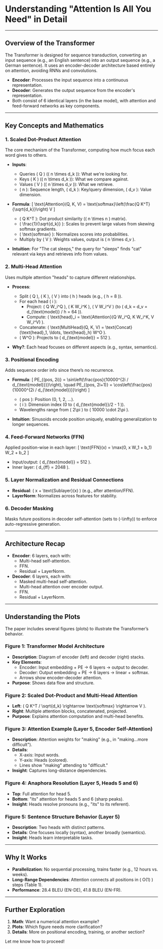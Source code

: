 # Understanding "Attention Is All You Need" in Detail
---

## Overview of the Transformer

The Transformer is designed for sequence transduction, converting an input sequence (e.g., an English sentence) into an output sequence (e.g., a German sentence). It uses an encoder-decoder architecture based entirely on attention, avoiding RNNs and convolutions.

- **Encoder**: Processes the input sequence into a continuous representation.
- **Decoder**: Generates the output sequence from the encoder's representation.
- Both consist of 6 identical layers (in the base model), with attention and feed-forward networks as key components.

---

## Key Concepts and Mathematics

### 1. Scaled Dot-Product Attention

The core mechanism of the Transformer, computing how much focus each word gives to others.

- **Inputs**:
  - Queries \( Q \) (\( n \times d_k \)): What we're looking for.
  - Keys \( K \) (\( n \times d_k \)): What we compare against.
  - Values \( V \) (\( n \times d_v \)): What we retrieve.
  - \( n \): Sequence length, \( d_k \): Key/query dimension, \( d_v \): Value dimension.
- **Formula**:
  \[
  \text{Attention}(Q, K, V) = \text{softmax}\left(\frac{Q K^T}{\sqrt{d_k}}\right) V
  \]
  - \( Q K^T \): Dot product similarity (\( n \times n \) matrix).
  - \( \frac{1}{\sqrt{d_k}} \): Scales to prevent large values from skewing softmax gradients.
  - \( \text{softmax} \): Normalizes scores into probabilities.
  - Multiply by \( V \): Weights values, output is \( n \times d_v \).

- **Intuition**: For "The cat sleeps," the query for "sleeps" finds "cat" relevant via keys and retrieves info from values.

### 2. Multi-Head Attention

Uses multiple attention "heads" to capture different relationships.

- **Process**:
  - Split \( Q \), \( K \), \( V \) into \( h \) heads (e.g., \( h = 8 \)).
  - For each head \( i \):
    - Project: \( Q W_i^Q \), \( K W_i^K \), \( V W_i^V \) (to \( d_k = d_v = d_{\text{model}} / h = 64 \)).
    - Compute: \( \text{head}_i = \text{Attention}(Q W_i^Q, K W_i^K, V W_i^V) \).
  - Concatenate: \( \text{MultiHead}(Q, K, V) = \text{Concat}(\text{head}_1, \ldots, \text{head}_h) W^O \).
  - \( W^O \): Projects to \( d_{\text{model}} = 512 \).

- **Why?**: Each head focuses on different aspects (e.g., syntax, semantics).

### 3. Positional Encoding

Adds sequence order info since there’s no recurrence.

- **Formula**:
  \[
  PE_{(pos, 2i)} = \sin\left(\frac{pos}{10000^{2i / d_{\text{model}}}}\right), \quad PE_{(pos, 2i+1)} = \cos\left(\frac{pos}{10000^{2i / d_{\text{model}}}}\right)
  \]
  - \( pos \): Position (0, 1, 2, …).
  - \( i \): Dimension index (0 to \( d_{\text{model}}/2 - 1 \)).
  - Wavelengths range from \( 2\pi \) to \( 10000 \cdot 2\pi \).

- **Intuition**: Sinusoids encode position uniquely, enabling generalization to longer sequences.

### 4. Feed-Forward Networks (FFN)

Applied position-wise in each layer:
\[
\text{FFN}(x) = \max(0, x W_1 + b_1) W_2 + b_2
\]
- Input/output: \( d_{\text{model}} = 512 \).
- Inner layer: \( d_{ff} = 2048 \).

### 5. Layer Normalization and Residual Connections

- **Residual**: \( x + \text{Sublayer}(x) \) (e.g., after attention/FFN).
- **LayerNorm**: Normalizes across features for stability.

### 6. Decoder Masking

Masks future positions in decoder self-attention (sets to \(-\infty\)) to enforce auto-regressive generation.

---

## Architecture Recap

- **Encoder**: 6 layers, each with:
  - Multi-head self-attention.
  - FFN.
  - Residual + LayerNorm.
- **Decoder**: 6 layers, each with:
  - Masked multi-head self-attention.
  - Multi-head attention over encoder output.
  - FFN.
  - Residual + LayerNorm.

---

## Understanding the Plots

The paper includes several figures (plots) to illustrate the Transformer’s behavior.

### Figure 1: Transformer Model Architecture

- **Description**: Diagram of encoder (left) and decoder (right) stacks.
- **Key Elements**:
  - Encoder: Input embedding + PE → 6 layers → output to decoder.
  - Decoder: Output embedding + PE → 6 layers → linear + softmax.
  - Arrows show encoder-decoder attention.
- **Purpose**: Shows data flow and structure.

### Figure 2: Scaled Dot-Product and Multi-Head Attention

- **Left**: \( Q K^T / \sqrt{d_k} \rightarrow \text{softmax} \rightarrow V \).
- **Right**: Multiple attention blocks, concatenated, projected.
- **Purpose**: Explains attention computation and multi-head benefits.

### Figure 3: Attention Example (Layer 5, Encoder Self-Attention)

- **Description**: Attention weights for "making" (e.g., in "making…more difficult").
- **Details**:
  - X-axis: Input words.
  - Y-axis: Heads (colored).
  - Lines show "making" attending to "difficult."
- **Insight**: Captures long-distance dependencies.

### Figure 4: Anaphora Resolution (Layer 5, Heads 5 and 6)

- **Top**: Full attention for head 5.
- **Bottom**: "its" attention for heads 5 and 6 (sharp peaks).
- **Insight**: Heads resolve pronouns (e.g., "its" to its referent).

### Figure 5: Sentence Structure Behavior (Layer 5)

- **Description**: Two heads with distinct patterns.
- **Details**: One focuses locally (syntax), another broadly (semantics).
- **Insight**: Heads learn interpretable tasks.

---

## Why It Works

- **Parallelization**: No sequential processing, trains faster (e.g., 12 hours vs. weeks).
- **Long-Range Dependencies**: Attention connects all positions in \( O(1) \) steps (Table 1).
- **Performance**: 28.4 BLEU (EN-DE), 41.8 BLEU (EN-FR).

---

## Further Exploration

1. **Math**: Want a numerical attention example?
2. **Plots**: Which figure needs more clarification?
3. **Details**: More on positional encoding, training, or another section?

Let me know how to proceed!